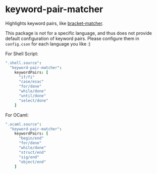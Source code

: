 # keyword-pair-matcher
Highlights keyword pairs, like [bracket-matcher](https://github.com/atom/bracket-matcher).

This package is not for a specific language, and thus does not provide default configuration of keyword pairs. Please configure them in `config.cson` for each language you like :)

For Shell Script:

``` coffee
".shell.source":
  "keyword-pair-matcher":
    keywordPairs: [
      "if/fi"
      "case/esac"
      "for/done"
      "while/done"
      "until/done"
      "select/done"
    ]
```

For OCaml:

``` coffee
".ocaml.source":
  "keyword-pair-matcher":
    keywordPairs: [
      "begin/end"
      "for/done"
      "while/done"
      "struct/end"
      "sig/end"
      "object/end"
    ]
```
